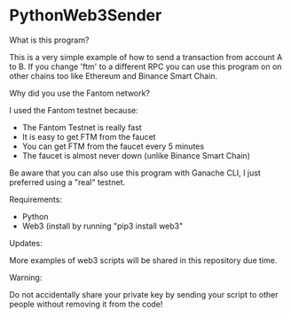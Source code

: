# PythonWeb3Sender

What is this program?

This is a very simple example of how to send a transaction from account A to B. If you change 'ftm' to a different RPC you can use this program on on other chains too like Ethereum and Binance Smart Chain. 

Why did you use the Fantom network? 

I used the Fantom testnet because:

- The Fantom Testnet is really fast
- It is easy to get FTM from the faucet 
- You can get FTM from the faucet every 5 minutes
- The faucet is almost never down (unlike Binance Smart Chain)

Be aware that you can also use this program with Ganache CLI, I just preferred using a "real" testnet. 

Requirements:

- Python 
- Web3 (install by running "pip3 install web3" 

Updates:

More examples of web3 scripts will be shared in this repository due time. 

Warning:

Do not accidentally share your private key by sending your script to other people without removing it from the code!



